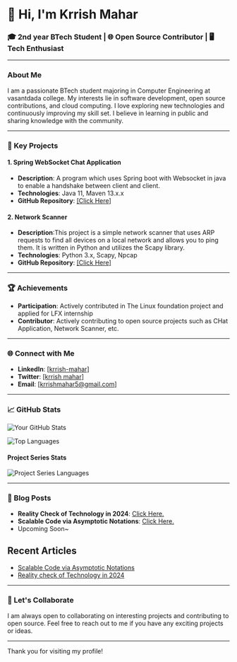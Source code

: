 # 👋 Hi, I'm Krrish Mahar

### 🎓 2nd year BTech Student | 🌐 Open Source Contributor | 🖥️ Tech Enthusiast

---

### About Me

I am a passionate BTech student majoring in Computer Engineering at vasantdada college. My interests lie in software development, open source contributions, and cloud computing. I love exploring new technologies and continuously improving my skill set. I believe in learning in public and sharing knowledge with the community.

---

### 🌟 Key Projects

#### 1. Spring WebSocket Chat Application
- **Description**: A program which uses Spring boot with Websocket in java to enable a handshake between client and client. 
- **Technologies**: Java 11, Maven 13.x.x
- **GitHub Repository**: [[Click Here]](https://github.com/krrishmahar/project-series/tree/main/Week1_Java/ChatApplication)

#### 2. Network Scanner
- **Description**:This project is a simple network scanner that uses ARP requests to find all devices on a local network and allows you to ping them. It is written in Python and utilizes the Scapy library.
- **Technologies**: Python 3.x, Scapy, Npcap 
- **GitHub Repository**: [[Click Here]](https://github.com/krrishmahar/project-series/tree/main/Week2_Networking/NetworkScanner)
---

### 🏆 Achievements
- **Participation**: Actively contributed in The Linux foundation project and applied for LFX internship
- **Contributor**: Actively contributing to open source projects such as CHat Application, Network Scanner, etc.

---

### 🌐 Connect with Me

- **LinkedIn**: [[krrish-mahar]](https://www.linkedin.com/in/krrish-mahar/)
- **Twitter**: [[krrish mahar]](https://x.com/Krrish313563)
- **Email**: [krrishmahar5@gmail.com]

---

### 📈 GitHub Stats

![Your GitHub Stats](https://github-readme-stats.vercel.app/api?username=krrishmahar&show_icons=true&theme=radical)

![Top Languages](https://github-readme-stats.vercel.app/api/top-langs/?username=krrishmahar&layout=compact&theme=radical)

#### Project Series Stats
![Project Series Languages](https://github-readme-stats.vercel.app/api/top-langs/?username=krrishmahar&repo=project-series&layout=compact&theme=radical)

---

### 📝 Blog Posts

- **Reality Check of Technology in 2024**: [Click Here.](https://medium.com/@krrishmahar5/reality-check-of-technology-in-2024-f3df714dc564)
- **Scalable Code via Asymptotic Notations**: [Click Here.](https://medium.com/@krrishmahar5/scalable-code-via-asymptotic-notations-606050d27c57)
-  Upcoming Soon~

<!-- ARTICLES -->
## Recent Articles

- [Scalable Code via Asymptotic Notations](https://medium.com/@krrishmahar5/scalable-code-via-asymptotic-notations-606050d27c57?source=rss-25fc8dea016b------2)
- [Reality check of Technology in 2024](https://medium.com/@krrishmahar5/reality-check-of-technology-in-2024-f3df714dc564?source=rss-25fc8dea016b------2)
---
<!-- /ARTICLES -->


### 🤝 Let's Collaborate

I am always open to collaborating on interesting projects and contributing to open source. Feel free to reach out to me if you have any exciting projects or ideas.

---

Thank you for visiting my profile!
